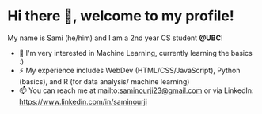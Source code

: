 # Hi there 👋, welcome to my profile!
My name is Sami (he/him) and I am a 2nd year CS student **@UBC**!
- 🌱 I'm very interested in Machine Learning, currently learning the basics :)
- ⚡️ My experience includes WebDev (HTML/CSS/JavaScript), Python (basics), and R (for data analysis/ machine learning)
- 📫 You can reach me at mailto:saminourji23@gmail.com or via LinkedIn: https://www.linkedin.com/in/saminourji 
